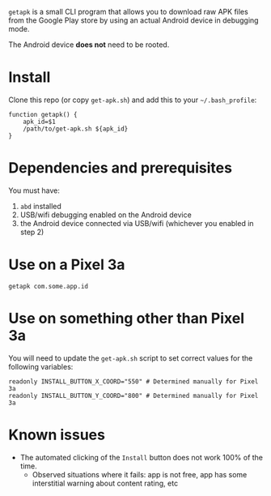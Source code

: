 `getapk` is a small CLI program that allows you to download raw APK files from the Google Play store by using an actual Android device in debugging mode.

The Android device **does not** need to be rooted.

# Install

Clone this repo (or copy `get-apk.sh`) and add this to your `~/.bash_profile`:

```
function getapk() {
    apk_id=$1
    /path/to/get-apk.sh ${apk_id}
}
```

# Dependencies and prerequisites
You must have:
1. `abd` installed
2. USB/wifi debugging enabled on the Android device
3. the Android device connected via USB/wifi (whichever you enabled in step 2)

# Use on a Pixel 3a
```
getapk com.some.app.id
```

# Use on something other than Pixel 3a
You will need to update the `get-apk.sh` script to set correct values for the
following variables:

```
readonly INSTALL_BUTTON_X_COORD="550" # Determined manually for Pixel 3a
readonly INSTALL_BUTTON_Y_COORD="800" # Determined manually for Pixel 3a
```

# Known issues
- The automated clicking of the `Install` button does not work 100% of the time.
  - Observed situations where it fails: app is not free, app has some interstitial warning about content rating, etc

